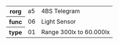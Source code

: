 <table>
    <tr>
      <th>rorg</th>
      <td>a5</td>
      <td>4BS Telegram</td>
    </tr>
    <tr>
      <th>func</th>
      <td>06</td>
      <td>Light Sensor</td>
    </tr>
    <tr>
      <th>type</th>
      <td>01</td>
      <td>Range 300lx to 60.000lx</td>
    </tr>
  </table>